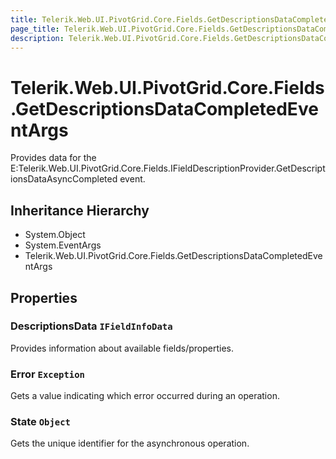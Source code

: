 ```yaml
---
title: Telerik.Web.UI.PivotGrid.Core.Fields.GetDescriptionsDataCompletedEventArgs
page_title: Telerik.Web.UI.PivotGrid.Core.Fields.GetDescriptionsDataCompletedEventArgs
description: Telerik.Web.UI.PivotGrid.Core.Fields.GetDescriptionsDataCompletedEventArgs
---
```


# Telerik.Web.UI.PivotGrid.Core.Fields.GetDescriptionsDataCompletedEventArgs

Provides data for the E:Telerik.Web.UI.PivotGrid.Core.Fields.IFieldDescriptionProvider.GetDescriptionsDataAsyncCompleted event.

## Inheritance Hierarchy

* System.Object
* System.EventArgs
* Telerik.Web.UI.PivotGrid.Core.Fields.GetDescriptionsDataCompletedEventArgs

## Properties

###  DescriptionsData `IFieldInfoData`

Provides information about available fields/properties.

###  Error `Exception`

Gets a value indicating which error occurred during an operation.

###  State `Object`

Gets the unique identifier for the asynchronous operation.

